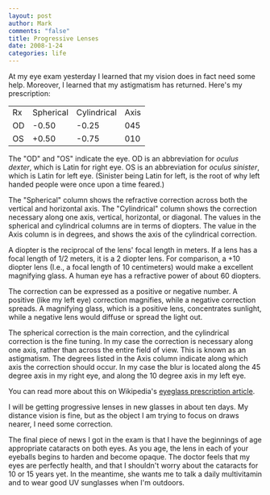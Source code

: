 ```yaml
--- 
layout: post
author: Mark
comments: "false"
title: Progressive Lenses
date: 2008-1-24
categories: life
---
```

At my eye exam yesterday I learned that my vision does in fact need some help.  Moreover, I learned that my astigmatism has returned.  Here's my prescription:
<table padding="3px">
<tr>
<td>Rx</td>
<td>Spherical</td>
<td>Cylindrical</td>
<td>Axis</td>
</tr>
<tr>
<td>OD</td>
<td>-0.50</td>
<td>-0.25</td>
<td>045</td>
</tr>
<tr>
<td>OS</td>
<td>+0.50</td>
<td>-0.75</td>
<td>010</td>
</tr>
</table>
The "OD" and "OS" indicate the eye.  OD is an abbreviation for <em>oculus dexter</em>, which is Latin for right eye.  OS is an abbreviation for <em>oculus sinister</em>, which is Latin for left eye.  (Sinister being Latin for left, is the root of why left handed people were once upon a time feared.)

The "Spherical" column shows the refractive correction across both the vertical and horizontal axis.  The "Cylindrical" column shows the correction necessary along one axis, vertical, horizontal, or diagonal.  The values in the spherical and cylindrical columns are in terms of diopters.  The value in the Axis column is in degrees, and shows the axis of the cylindrical correction.

A diopter is the reciprocal of the lens' focal length in meters.  If a lens has a focal length of 1/2 meters, it is a 2 diopter lens.  For comparison, a +10 diopter lens (I.e., a focal length of 10 centimeters) would make a excellent magnifying glass.  A human eye has a refractive power of about 60 diopters.

The correction can be expressed as a positive or negative number.  A positive (like my left eye) correction magnifies, while a negative correction spreads.  A magnifying glass, which is a positive lens, concentrates sunlight, while a negative lens would diffuse or spread the light out.

The spherical correction is the main correction, and the cylindrical correction is the fine tuning.  In my case the correction is necessary along one axis, rather than across the entire field of view.  This is known as an astigmatism.  The degrees listed in the Axis column indicate along which axis the correction should occur.  In my case the blur is located along the 45 degree axis in my right eye, and along the 10 degree axis in my left eye.

You can read more about this on Wikipedia's <a href="http://en.wikipedia.org/wiki/Eyeglass_prescription" title="Eyeglass prescription article">eyeglass prescription article</a>.

I will be getting progressive lenses in new glasses in about ten days.  My distance vision is fine, but as the object I am trying to focus on draws nearer, I need some correction.

The final piece of news I got in the exam is that I have the beginnings of age appropriate cataracts on both eyes.  As you age, the lens in each of your eyeballs begins to harden and become opaque.  The doctor feels that my eyes are perfectly health, and that I shouldn't worry about the cataracts for 10 or 15 years yet.  In the meantime, she wants me to talk a daily multivitamin and to wear good UV sunglasses when I'm outdoors.
